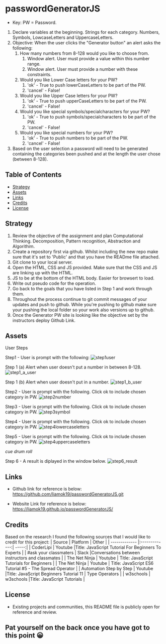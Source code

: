 # passwordGeneratorJS

* Key: PW = Password.

1. Declare variables at the beginning. Strings for each category. Numbers, Symbols, LowcaseLetters and UppercaseLetters. 
2. Objective: When the user clicks the "Generator button" an alert asks the following: 
    1. How many numbers from 8-128 would you like to choose from.
        1. Window alert. User must provide a value within this number range. 
        2. Window alert. User must provide a number with these constraints.
    2. Would you like Lower Case letters for your PW?
        1. 'ok' - True to push lowerCaseLetters to be part of the PW. 
        2. 'cancel' - False! 
    3. Would you like Upper Case letters for your PW?
        1. 'ok' - True to push upperCaseLetters to be part of the PW. 
        2. 'cancel' - False!   
    4. Would you like special symbols/specialcharacters for your PW?
        1. 'ok' - True to push symbols/specialcharacters to be part of the PW. 
        2. 'cancel' - False! 
    5. Would you like special numbers for your PW?
        1. 'ok' - True to push numbers to be part of the PW. 
        2. 'cancel' - False! 
3. Based on the user selection a password will need to be generated containing the categories been pushed and at the length the user chose (between 8-128). 

## Table of Contents
- [Strategy](#strategy)
- [Assets](#assets)
- [Links](#links)
- [Credits](#credits)
- [License](#license)

## Strategy

1. Review the objective of the assignment and plan Computational Thinking. Decomposition, Pattern recognition, Abstraction and Algorithim. 
3. Create a repository first via github. Whilst including the new repo make sure that it's set to 'Public' and that you have the READme file attached. 
4. Git clone to your local server. 
5. Open the HTML, CSS and JS provided. Make sure that the CSS and JS are linking up with the HTML. 
6. JS to be at the bottom of the HTML body. Easier for browsert to load. 
2. Write out pseudo code for the operation. 
8. Go back to the goals that you have listed in Step 1 and work through them. 
9. Throughout the process continue to git commit messages of your updates and push to github. While you're pushing to github make sure your pushing the local folder so your work also versions up to github. 
10. Once the Generator PW site is looking like the objective set by the instructors deploy Github Link. 

## Assets
User Steps 

Step1 - User is prompt with the following:
![step1user](../passwordGeneratorJS/assets/images/reference/step1user.JPG)

Step 1 (a) Alert when user doesn't put a number in between 8-128. 
![step1_a_user](../passwordGeneratorJS/assets/images/reference/step1_a_user.JPG)

Step 1 (b) Alert when user doesn't put in a number. 
![step1_b_user](../passwordGeneratorJS/assets/images/reference/step1_b_user.JPG)

Step2 - User is prompt with the following. Click ok to include chosen category in PW.
![step2number](../passwordGeneratorJS/assets/images/reference/step2_number.JPG)

Step3 - User is prompt with the following. Click ok to include chosen category in PW.
![step3symbol](../passwordGeneratorJS/assets/images/reference/step3_symbol.JPG)

Step4 - User is prompt with the following. Click ok to include chosen category in PW.
![step4lowercaseletters](../passwordGeneratorJS/assets/images/reference/step4_lowerCaseLetters.JPG)

Step5 - User is prompt with the following. Click ok to include chosen category in PW.
![step4uppercaseletters](../passwordGeneratorJS/assets/images/reference/step5_upperCaseLetters.JPG)

*cue drum roll*

Step 6 - A result is diplayed in the window below. 
![step6_result](../passwordGeneratorJS/assets/images/reference/step6_result.JPG)

## Links
- Github link for reference is below: 
https://github.com/liamok19/passwordGeneratorJS.git

- Website Link for reference is below: 
https://liamok19.github.io/passwordGeneratorJS/

## Credits

Based on the research I found the following sources that I would like to credit for this project: 
| Source        | Platform      | Other  |
| ------------- |:-------------:| -----:|
| CoderLipi    | Youtube      |Title: JavaScript Tutorial For Beginners To Experts  | 
| #ask your classmaters | Slack      |Conversations between instructors and classmates |
| The Net Ninja   | Youtube     | Title: JavaScript Tutorials for Beginners |
| The Net Ninja   | Youtube     | Title: JavaScript ES6 Tutorial #5 - The Spread Operator |
| Automation Step by Step    | Youtube      |Title: JavaScript Beginners Tutorial 11 | Type Operators | 
| w3schools    | w3schools   |Title: JavaScript Tutorials | 



## License
- Existing projects and communities, this README file is publicly open for reference and review. 

## Pat yourself on the back once you have got to this point	😀